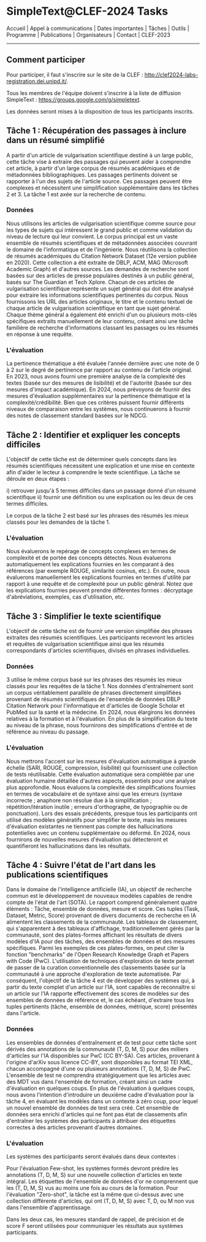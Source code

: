 # SimpleText@CLEF-2024 Tasks

Accueil | Appel à communications | Dates importantes | Tâches | Outils | Programme | Publications | Organisateurs | Contact | CLEF-2023

---
## Comment participer
Pour participer, il faut s'inscrire sur le site de la CLEF : http://clef2024-labs-registration.dei.unipd.it/. 

Tous les membres de l'équipe doivent s'inscrire à la liste de diffusion SimpleText : https://groups.google.com/g/simpletext. 

Les données seront mises à la disposition de tous les participants inscrits.

## Tâche 1 : Récupération des passages à inclure dans un résumé simplifié

A partir d'un article de vulgarisation scientifique destiné à un large public, cette tâche vise à extraire des passages qui peuvent aider à comprendre cet article, à partir d'un large corpus de résumés académiques et de métadonnées bibliographiques. Les passages pertinents doivent se rapporter à l'un des sujets de l'article source. Ces passages peuvent être complexes et nécessitent une simplification supplémentaire dans les tâches 2 et 3. La tâche 1 est axée sur la recherche de contenu.

### Données
Nous utilisons les articles de vulgarisation scientifique comme source pour les types de sujets qui intéressent le grand public et comme validation du niveau de lecture qui leur convient. Le corpus principal est un vaste ensemble de résumés scientifiques et de métadonnées associées couvrant le domaine de l'informatique et de l'ingénierie. Nous réutilisons la collection de résumés académiques du Citation Network Dataset (12e version publiée en 2020). Cette collection a été extraite de DBLP, ACM, MAG (Microsoft Academic Graph) et d'autres sources. Les demandes de recherche sont basées sur des articles de presse populaires destinés à un public général, basés sur The Guardian et Tech Xplore. Chacun de ces articles de vulgarisation scientifique représente un sujet général qui doit être analysé pour extraire les informations scientifiques pertinentes du corpus. Nous fournissons les URL des articles originaux, le titre et le contenu textuel de chaque article de vulgarisation scientifique en tant que sujet général. Chaque thème général a également été enrichi d'un ou plusieurs mots-clés spécifiques extraits manuellement de leur contenu, créant ainsi une tâche familière de recherche d'informations classant les passages ou les résumés en réponse à une requête.

### L'évaluation
La pertinence thématique a été évaluée l'année dernière avec une note de 0 à 2 sur le degré de pertinence par rapport au contenu de l'article original. En 2023, nous avons fourni une première analyse de la complexité des textes (basée sur des mesures de lisibilité) et de l'autorité (basée sur des mesures d'impact académique). En 2024, nous prévoyons de fournir des mesures d'évaluation supplémentaires sur la pertinence thématique et la complexité/crédibilité. Bien que ces critères puissent fournir différents niveaux de comparaison entre les systèmes, nous continuerons à fournir des notes de classement standard basées sur le NDCG.

## Tâche 2 : Identifier et expliquer les concepts difficiles

L'objectif de cette tâche est de déterminer quels concepts dans les résumés scientifiques nécessitent une explication et une mise en contexte afin d'aider le lecteur à comprendre le texte scientifique. La tâche se déroule en deux étapes : 

i) retrouver jusqu'à 5 termes difficiles dans un passage donné d'un résumé scientifique ii) fournir une définition ou une explication ou les deux de ces termes difficiles.

Le corpus de la tâche 2 est basé sur les phrases des résumés les mieux classés pour les demandes de la tâche 1.

### L'évaluation
Nous évaluerons le repérage de concepts complexes en termes de complexité et de portée des concepts détectés. Nous évaluerons automatiquement les explications fournies en les comparant à des références (par exemple ROUGE, similarité cosinus, etc.). En outre, nous évaluerons manuellement les explications fournies en termes d'utilité par rapport à une requête et de complexité pour un public général. Notez que les explications fournies peuvent prendre différentes formes : décryptage d'abréviations, exemples, cas d'utilisation, etc.

## Tâche 3 : Simplifier le texte scientifique

L'objectif de cette tâche est de fournir une version simplifiée des phrases extraites des résumés scientifiques. Les participants recevront les articles et requêtes de vulgarisation scientifique ainsi que les résumés correspondants d'articles scientifiques, divisés en phrases individuelles.

### Données
3 utilise le même corpus basé sur les phrases des résumés les mieux classés pour les requêtes de la tâche 1. Nos données d'entraînement sont un corpus véritablement parallèle de phrases directement simplifiées provenant de résumés scientifiques de l'ensemble de données DBLP Citation Network pour l'informatique et d'articles de Google Scholar et PubMed sur la santé et la médecine. En 2024, nous élargirons les données relatives à la formation et à l'évaluation. En plus de la simplification du texte au niveau de la phrase, nous fournirons des simplifications d'entrée et de référence au niveau du passage.

### L'évaluation
Nous mettrons l'accent sur les mesures d'évaluation automatique à grande échelle (SARI, ROUGE, compression, lisibilité) qui fournissent une collection de tests réutilisable. Cette évaluation automatique sera complétée par une évaluation humaine détaillée d'autres aspects, essentiels pour une analyse plus approfondie. Nous évaluons la complexité des simplifications fournies en termes de vocabulaire et de syntaxe ainsi que les erreurs (syntaxe incorrecte ; anaphore non résolue due à la simplification ; répétition/itération inutile ; erreurs d'orthographe, de typographie ou de ponctuation). Lors des essais précédents, presque tous les participants ont utilisé des modèles génératifs pour simplifier le texte, mais les mesures d'évaluation existantes ne tiennent pas compte des hallucinations potentielles avec un contenu supplémentaire ou déformé. En 2024, nous fournirons de nouvelles mesures d'évaluation qui détecteront et quantifieront les hallucinations dans les résultats.

## Tâche 4 : Suivre l'état de l'art dans les publications scientifiques
Dans le domaine de l'intelligence artificielle (IA), un objectif de recherche commun est le développement de nouveaux modèles capables de rendre compte de l'état de l'art (SOTA). Le rapport comprend généralement quatre éléments : Tâche, ensemble de données, mesure et score. Ces tuples (Task, Dataset, Metric, Score) provenant de divers documents de recherche en IA alimentent les classements de la communauté. Les tableaux de classement, qui s'apparentent à des tableaux d'affichage, traditionnellement gérés par la communauté, sont des plates-formes affichant les résultats de divers modèles d'IA pour des tâches, des ensembles de données et des mesures spécifiques. Parmi les exemples de ces plates-formes, on peut citer la fonction "benchmarks" de l'Open Research Knowledge Graph et Papers with Code (PwC). L'utilisation de techniques d'exploration de texte permet de passer de la curation conventionnelle des classements basée sur la communauté à une approche d'exploration de texte automatisée. Par conséquent, l'objectif de la tâche 4 est de développer des systèmes qui, à partir du texte complet d'un article sur l'IA, sont capables de reconnaître si un article sur l'IA rapporte effectivement des scores de modèles sur des ensembles de données de référence et, le cas échéant, d'extraire tous les tuples pertinents (tâche, ensemble de données, métrique, score) présentés dans l'article.

### Données
Les ensembles de données d'entraînement et de test pour cette tâche sont dérivés des annotations de la communauté (T, D, M, S) pour des milliers d'articles sur l'IA disponibles sur PwC (CC BY-SA). Ces articles, provenant à l'origine d'arXiv sous licence CC-BY, sont disponibles au format TEI XML, chacun accompagné d'une ou plusieurs annotations (T, D, M, S) de PwC. L'ensemble de test ne comprendra stratégiquement que les articles avec des MDT vus dans l'ensemble de formation, créant ainsi un cadre d'évaluation en quelques coups. En plus de l'évaluation à quelques coups, nous avons l'intention d'introduire un deuxième cadre d'évaluation pour la tâche 4, en évaluant les modèles dans un contexte à zéro coup, pour lequel un nouvel ensemble de données de test sera créé. Cet ensemble de données sera enrichi d'articles qui ne font pas état de classements afin d'entraîner les systèmes des participants à attribuer des étiquettes correctes à des articles provenant d'autres domaines.

### L'évaluation
Les systèmes des participants seront évalués dans deux contextes :

Pour l'évaluation Few-shot, les systèmes formés devront prédire les annotations (T, D, M, S) sur une nouvelle collection d'articles en texte intégral. Les étiquettes de l'ensemble de données d'or ne comprennent que les (T, D, M, S) vus au moins une fois au cours de la formation. Pour l'évaluation "Zero-shot", la tâche est la même que ci-dessus avec une collection différente d'articles, qui ont (T, D, M, S) avec T, D, ou M non vus dans l'ensemble d'apprentissage.

Dans les deux cas, les mesures standard de rappel, de précision et de score F seront utilisées pour communiquer les résultats aux systèmes participants.
